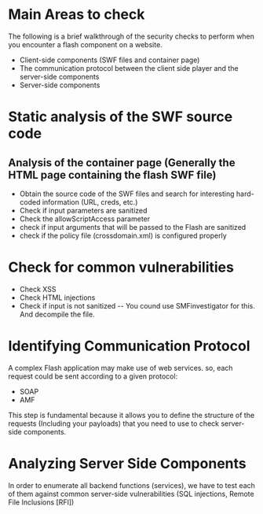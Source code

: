 # Main Areas to check
The following is a brief walkthrough of the security checks to perform when you encounter a flash component on a website.
- Client-side components (SWF files and container page)
- The communication protocol between the client side player and the server-side components
- Server-side components

# Static analysis of the SWF source code
## Analysis of the container page (Generally the HTML page containing the flash SWF file)
- Obtain the source code of the SWF files and search for interesting hard-coded information (URL, creds, etc.)
- Check if input parameters are sanitized
- Check the allowScriptAccess parameter
- check if input arguments that will be passed to the Flash are sanitized
- check if the policy file (crossdomain.xml) is configured properly

# Check for common vulnerabilities
- Check XSS
- Check HTML injections
- Check if input is not sanitized
-- You cound use SMFinvestigator for this. And decompile the file.

# Identifying Communication Protocol
A complex Flash application may make use of web services. so, each request could be sent according to a given protocol:
- SOAP
- AMF

This step is fundamental because it allows you to define the structure of the requests (Including your payloads) that you need to use to check server-side components.

# Analyzing Server Side Components
In order to enumerate all backend functions (services), we have to test each of them against common server-side vulnerabilities (SQL injections, Remote File Inclusions [RFI])